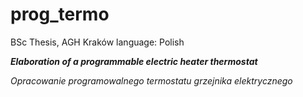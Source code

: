 # prog_termo

BSc Thesis, AGH Kraków
language: Polish

 ***Elaboration of a programmable electric heater thermostat***
 
 *Opracowanie programowalnego termostatu grzejnika elektrycznego*
